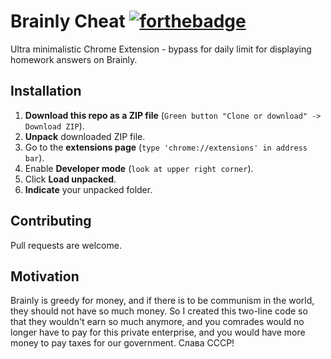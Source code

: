 # Brainly Cheat [![forthebadge](https://forthebadge.com/images/badges/designed-in-ms-paint.svg)](https://forthebadge.com)
Ultra minimalistic Chrome Extension - bypass for daily limit for displaying homework answers on Brainly.

## Installation
1. **Download this repo as a ZIP file** (`Green button "Clone or download" -> Download ZIP`).
2. **Unpack** downloaded ZIP file.
3. Go to the **extensions page** (`type 'chrome://extensions' in address bar`).
4. Enable **Developer mode** (`look at upper right corner`).
5. Click **Load unpacked**.
6. **Indicate** your unpacked folder.

## Contributing
Pull requests are welcome.

## Motivation
Brainly is greedy for money, and if there is to be communism in the world, they should not have so much money. So I created this two-line code so that they wouldn't earn so much anymore, and you comrades would no longer have to pay for this private enterprise, and you would have more money to pay taxes for our government. Слава СССР!